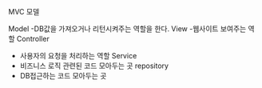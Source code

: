 MVC 모델

Model
-DB값을 가져오거나 리턴시켜주는 역할을 한다.
View
-웹사이트 보여주는 역할
Controller
- 사용자의 요청을 처리하는 역할
Service
- 비즈니스 로직 관련된 코드 모아두는 곳
repository 
- DB접근하는 코드 모아두는 곳
